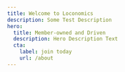 ```yaml
---
title: Welcome to Loconomics
description: Some Test Description
hero:
  title: Member-owned and Driven
  description: Hero Description Text
  cta:
    label: join today
    url: /about
---
```

